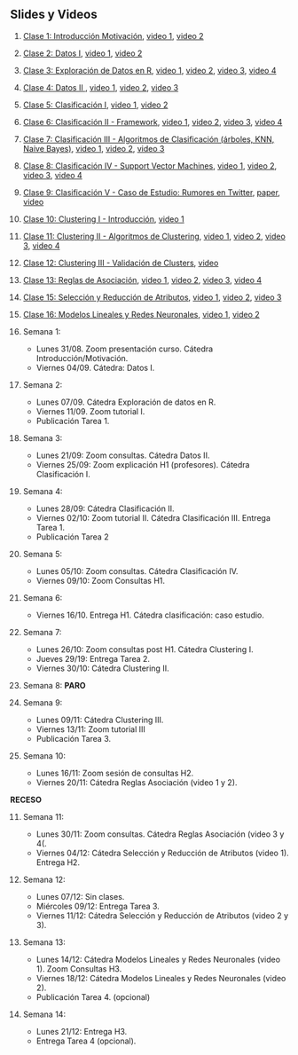 
## Slides y Videos

1. [Clase 1: Introducción Motivación](slides/Clase_1_Introduccion_motivacion.pdf), [video 1](https://youtu.be/suD-27ms_5o), [video 2](https://youtu.be/W4SBNw25mbA)

1. [Clase 2: Datos I](slides/Clase_2_datos_I.pdf), [video 1](https://youtu.be/8k4OhCwbUaw), [video 2](https://youtu.be/sjaUw6Z_fSM)

1. [Clase 3: Exploración de Datos en R](slides/Clase_3_explora.pdf), [video 1](https://youtu.be/uR72B2V8D2I), [video 2](https://youtu.be/LA_HD9g-oDc), [video 3](https://youtu.be/StnwJITvXZ8), [video 4](https://youtu.be/Rt4n5Wzp6T8) 

1. [Clase 4: Datos II ](slides/Clase_4_datos_II.pdf), [video 1](https://youtu.be/dna-cTk8x8Q), [video 2](https://youtu.be/eOeO0j66z48), [video 3](https://youtu.be/5WCvDjMnVCA)

1. [Clase 5: Clasificación I](slides/Clase_5_clasi_I.pdf),  [video 1](https://youtu.be/7amHLK32KI0), [video 2](https://youtu.be/aTYfUO9H8zo) 

1. [Clase 6: Clasificación II - Framework](slides/Clase_6_clasi_frame.pdf), [video 1](https://youtu.be/Qwf4ek3hu5II), [video 2](https://youtu.be/6COlYpXIJ3E), [video 3](https://youtu.be/r9femoCAG4I), [video 4](https://youtu.be/jZSjKbAHusM)  

1. [Clase 7: Clasificación III - Algoritmos de Clasificación (árboles, KNN, Naive Bayes)](slides/Clase_7_clasi_algo.pdf), [video 1](https://youtu.be/zhoc268wmhw), [video 2](https://youtu.be/rqLO8m86cyA), [video 3](https://youtu.be/deQk6HAvZuY)

1. [Clase 8: Clasificación IV - Support Vector Machines](slides/Clase_8_clasi_SVM.pdf), [video 1](https://youtu.be/M1tLHIIBjKo), [video 2](https://youtu.be/uJHT5S-_Za8), [video 3](https://youtu.be/CivX23oLexY), [video 4](https://youtu.be/pJBu_8cGtp0) 

1. [Clase 9: Clasificación V - Caso de Estudio: Rumores en Twitter](https://prezi.com/r6xefyatyuwg/information-credibility-on-twitter/), [paper](slides/Clase_9_caso_estudio_.pdf),  [video](https://youtu.be/eV9HpEYeqZY)

1. [Clase 10: Clustering I - Introducción](slides/Clase_10_clustering_intro.pdf), [video 1](https://www.youtube.com/watch?v=WUYl6p4fd8c)

1. [Clase 11: Clustering II - Algoritmos de Clustering](slides/Clase_11_alg_clustering.pdf), [video 1](https://youtu.be/Y0Yjzr3EnO8), [video 2](https://youtu.be/1JJcU7BM3Pw), [video 3](https://youtu.be/p-rUJ6jSFgI), [video 4](https://youtu.be/AijoN3xNUxg)

1. [Clase 12: Clustering III - Validación de Clusters](slides/Clase_12_validacion_clustering.pdf), [video](https://youtu.be/6afhlI4tY8I)

1. [Clase 13: Reglas de Asociación](slides/Clase_13_reglas.pdf), [video 1](https://youtu.be/rJetotSy5Eg), [video 2](https://youtu.be/sCsfNowiCIE), [video 3](https://youtu.be/__pQDM-1MlM), [video 4](https://youtu.be/b1r1iMhlds4)  

1. [Clase 15: Selección y Reducción de Atributos](slides/Clase_15_atributos.pdf), [video 1](https://youtu.be/qFk4bvpV11Y), [video 2](https://youtu.be/ZZDHtarvaAk), [video 3](https://youtu.be/LtcLAJGRoh4)

1. [Clase 16: Modelos Lineales y Redes Neuronales](slides/Clase_16_regresiones.pdf), [video 1](https://youtu.be/ojNcvVpF_g0), [video 2](https://youtu.be/m44ofYuaRiI)



1. Semana 1:
	* Lunes 31/08. Zoom presentación curso. Cátedra Introducción/Motivación.
	* Viernes 04/09. Cátedra: Datos I.
	
2. Semana 2:
	* Lunes 07/09. Cátedra Exploración de datos en R.
	* Viernes 11/09. Zoom tutorial I.
	* Publicación Tarea 1.
	
3. Semana 3:
	* Lunes 21/09: Zoom consultas. Cátedra Datos II.
	* Viernes 25/09: Zoom explicación H1 (profesores). Cátedra Clasificación I.
	
4. Semana 4:
	 * Lunes 28/09: Cátedra Clasificación II. 
	 * Viernes 02/10: Zoom tutorial II. Cátedra Clasificación III. Entrega Tarea 1.
	 * Publicación Tarea 2
	 
5. Semana 5:
	* Lunes 05/10: Zoom consultas. Cátedra Clasificación IV. 
	* Viernes 09/10: Zoom Consultas H1. 
	
6. Semana 6:
	* Viernes 16/10. Entrega H1. Cátedra clasificación: caso estudio.
	 
	 	 
7. Semana 7:
	* Lunes 26/10: Zoom consultas post H1. Cátedra Clustering I. 
	* Jueves 29/19: Entrega Tarea 2.
	* Viernes 30/10: Cátedra Clustering II.
	
	
8. Semana 8: **PARO** 

		 
9. Semana 9: 
	 * Lunes 09/11:  Cátedra Clustering III.
	 * Viernes 13/11: Zoom tutorial III
	 * Publicación Tarea 3.
	
10. Semana 10:
	 * Lunes 16/11: Zoom sesión de consultas H2. 
	 * Viernes 20/11: Cátedra Reglas Asociación (video 1 y 2). 
	 
**RECESO**	 
	  
11. Semana 11: 
	* Lunes 30/11: Zoom consultas. Cátedra Reglas Asociación (video 3 y 4(.
	* Viernes 04/12: Cátedra Selección y Reducción de Atributos (video 1). Entrega H2. 
	
	
12. Semana 12:
	* Lunes 07/12:  Sin clases. 
	* Miércoles 09/12: Entrega Tarea 3.
	* Viernes 11/12: Cátedra Selección y Reducción de Atributos (video 2 y 3). 
	
13. Semana 13:
	 * Lunes 14/12: Cátedra Modelos Lineales y Redes Neuronales (video 1). Zoom Consultas H3. 
	 * Viernes 18/12: Cátedra Modelos Lineales y Redes Neuronales (video 2). 
	 * Publicación Tarea 4. (opcional)
	  
14. Semana 14:
	 * Lunes 21/12:  Entrega H3. 
	 * Entrega Tarea 4 (opcional).

	 
